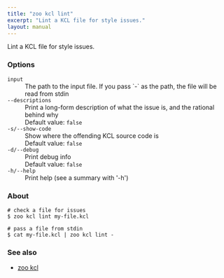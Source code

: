 ```yaml
---
title: "zoo kcl lint"
excerpt: "Lint a KCL file for style issues."
layout: manual
---
```


Lint a KCL file for style issues.

### Options

<dl class="flags">
   <dt><code>input</code></dt>
   <dd>The path to the input file. If you pass `-` as the path, the file will be read from stdin</dd>

   <dt><code>--descriptions</code></dt>
   <dd>Print a long-form description of what the issue is, and the rational behind why<br/>Default value: <code>false</code></dd>

   <dt><code>-s/--show-code</code></dt>
   <dd>Show where the offending KCL source code is<br/>Default value: <code>false</code></dd>

   <dt><code>-d/--debug</code></dt>
   <dd>Print debug info<br/>Default value: <code>false</code></dd>

   <dt><code>-h/--help</code></dt>
   <dd>Print help (see a summary with '-h')</dd>
</dl>


### About

```
# check a file for issues
$ zoo kcl lint my-file.kcl

# pass a file from stdin
$ cat my-file.kcl | zoo kcl lint -
```

### See also

* [zoo kcl](./zoo_kcl)
